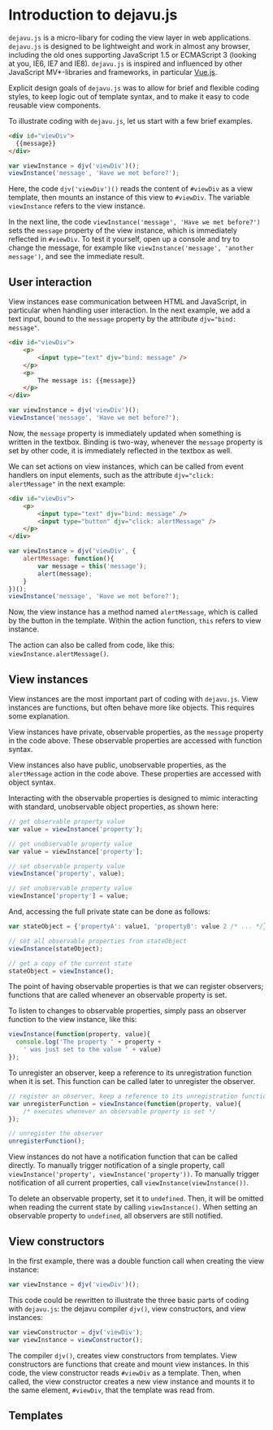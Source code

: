 # Introduction to dejavu.js

`dejavu.js` is a micro-libary for coding the view layer in web
applications. `dejavu.js` is designed to be lightweight and work in almost any browser, including the old ones supporting JavaScript 1.5 or ECMAScript 3 (looking at you, IE6, IE7 and IE8). `dejavu.js` is inspired and influenced by other JavaScript MV*-libraries and frameworks, in particular [Vue.js](https://vuejs.org/).

Explicit design goals of `dejavu.js` was to allow for brief and flexible coding styles, to keep logic out of template syntax, and to make it easy to code reusable
view components.

To illustrate coding with `dejavu.js`, let us start with a few brief examples.

```html
<div id="viewDiv">
  {{message}}
</div>
```

```javascript
var viewInstance = djv('viewDiv')();
viewInstance('message', 'Have we met before?');
```

Here, the code `djv('viewDiv')()` reads the content of `#viewDiv` as a view template, then mounts an instance of this view to `#viewDiv`. The variable `viewInstance` refers to the view instance.

In the next line, the code `viewInstance('message', 'Have we met before?')` sets the `message` property of the view instance, which is immediately reflected in `#viewDiv`. To test it yourself, open up a console and try to change the message, for example like `viewInstance('message', 'another message')`, and see the immediate result.

## User interaction

View instances ease communication between HTML and JavaScript, in particular when handling user interaction. In the next example, we add a text input, bound to the `message` property by the attribute `djv="bind: message"`.

```html
<div id="viewDiv">
    <p>
        <input type="text" djv="bind: message" />
    </p>
    <p>
        The message is: {{message}}
    </p>
</div>
```
```javascript
var viewInstance = djv('viewDiv')();
viewInstance('message', 'Have we met before?');
```

Now, the `message` property is immediately updated when something is written in the textbox. Binding is two-way, whenever the `message` property is set by other code, it is immediately reflected in the textbox as well.

We can set actions on view instances, which can be called from event handlers on input elements, such as the attribute `djv="click: alertMessage"` in the next example:
```html
<div id="viewDiv">
    <p>
        <input type="text" djv="bind: message" />
        <input type="button" djv="click: alertMessage" />
    </p>
</div>
```
```javascript
var viewInstance = djv('viewDiv', {
    alertMessage: function(){
        var message = this('message');
        alert(message);
    }
})();
viewInstance('message', 'Have we met before?');
```

Now, the view instance has a method named `alertMessage`, which is called by the button in the template. Within the action function, `this` refers to view instance.

The action can also be called from code, like this: `viewInstance.alertMessage()`.

## View instances

View instances are the most important part of coding with `dejavu.js`. View instances are functions, but often behave more like objects. This requires some explanation.

View instances have private, observable properties, as the `message` property in the code above. These observable properties are accessed with function syntax.

View instances also have public, unobservable properties, as the `alertMessage` action in the code above. These properties are accessed with object syntax.

Interacting with the observable properties is designed to mimic interacting with standard, unobservable object properties, as shown here:

```javascript
// get observable property value
var value = viewInstance('property');

// get unobservable property value
var value = viewInstance['property'];

// set observable property value
viewInstance('property', value);

// set unobservable property value
viewInstance['property'] = value;
```

And, accessing the full private state can be done as follows:

```javascript
var stateObject = {'propertyA': value1, 'propertyB': value 2 /* ... */};

// set all observable properties from stateObject
viewInstance(stateObject);

// get a copy of the current state
stateObject = viewInstance();
```

The point of having observable properties is that we can register observers; functions that are called whenever an observable property is set.

To listen to changes to observable properties, simply pass an observer function to the view instance, like this:

```javascript
viewInstance(function(property, value){
  console.log('The property ' + property +
    ' was just set to the value ' + value)
});
```

To unregister an observer, keep a reference to its unregistration function when it is set. This function can be called later to unregister the observer.

```javascript
// register an observer, keep a reference to its unregistration function
var unregisterFunction = viewInstance(function(property, value){
    /* executes whenever an observable property is set */
});

// unregister the observer
unregisterFunction();
```

View instances do not have a notification function that can be called directly.
To manually trigger notification of a single property, call `viewInstance('property', viewInstance('property'))`.
To manually trigger notification of all current properties, call `viewInstance(viewInstance())`.

To delete an observable property, set it to `undefined`. Then, it will be omitted
when reading the current state by calling `viewInstance()`. When setting an observable property to `undefined`,
all observers are still notified.

## View constructors

In the first example, there was a double function call when creating the view
instance:

```javascript
var viewInstance = djv('viewDiv')();
```

This code could be rewritten to illustrate the three basic parts of coding with `dejavu.js`: the dejavu compiler `djv()`, view constructors, and view instances:

```javascript
var viewConstructor = djv('viewDiv');
var viewInstance = viewConstructor();
```
The compiler `djv()`, creates view constructors from templates. View
constructors are functions that create and mount view instances. In this code, the view constructor reads `#viewDiv` as a template. Then, when called, the view constructor creates a new view instance and mounts it to the same element,
`#viewDiv`, that the template was read from.

## Templates
